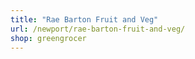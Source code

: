 ```yaml
---
title: "Rae Barton Fruit and Veg"
url: /newport/rae-barton-fruit-and-veg/
shop: greengrocer
---
```

